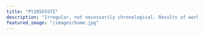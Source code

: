 ```yaml
---
title: "PY20555STI"
description: "Irregular, not necessarily chronological. Results of work or notes related to places and times, rather than strict knowledge about cars. Primarily a record of what's happening, but also a nod to Subaru and the wider Subie family.\nPostcards from the Pleiades."
featured_image: "/images/home.jpg"
---
```

